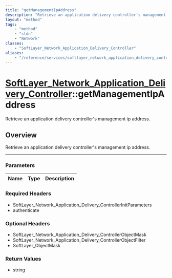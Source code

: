 ```yaml
---
title: "getManagementIpAddress"
description: "Retrieve an application delivery controller's management ip address."
layout: "method"
tags:
    - "method"
    - "sldn"
    - "Network"
classes:
    - "SoftLayer_Network_Application_Delivery_Controller"
aliases:
    - "/reference/services/softlayer_network_application_delivery_controller/getManagementIpAddress"
---
```

# [SoftLayer_Network_Application_Delivery_Controller](/reference/services/SoftLayer_Network_Application_Delivery_Controller)::getManagementIpAddress

Retrieve an application delivery controller's management ip address.


## Overview 
Retrieve an application delivery controller's management ip address.

-----

### Parameters 
|Name | Type | Description |
| --- | --- | --- |


### Required Headers
* SoftLayer_Network_Application_Delivery_ControllerInitParameters
* authenticate


### Optional Headers
* SoftLayer_Network_Application_Delivery_ControllerObjectMask
* SoftLayer_Network_Application_Delivery_ControllerObjectFilter
* SoftLayer_ObjectMask

### Return Values
* string




